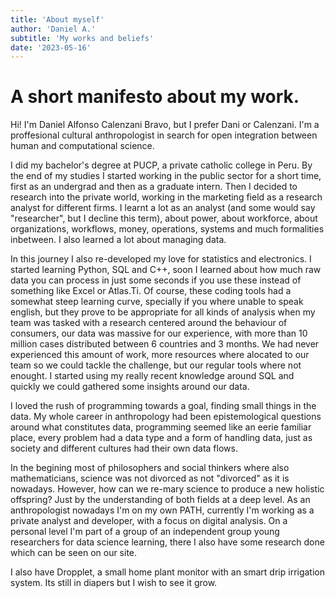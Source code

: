 ```yaml
---
title: 'About myself'
author: 'Daniel A.'
subtitle: 'My works and beliefs'
date: '2023-05-16'
---
```

# A short manifesto about my work.

Hi! I'm Daniel Alfonso Calenzani Bravo, but I prefer Dani or Calenzani. I'm a proffesional cultural anthropologist in search for open integration between human and computational science. 

I did my bachelor's degree at PUCP, a private catholic college in Peru. By the end of my studies I started working in the public sector for a short time, first as an undergrad and then as a graduate intern. Then I decided to research into the private world, working in the marketing field as a research analyst for different firms. I learnt a lot as an analyst (and some would say "researcher", but I decline this term), about power, about workforce, about organizations, workflows, money, operations, systems and much formalities inbetween. I also learned a lot about managing data. 

In this journey I also re-developed my love for statistics and electronics. I started learning Python, SQL and C++, soon I learned about how much raw data you can process in just some seconds if you use these instead of something like Excel or Atlas.Ti. Of course, these coding tools had a somewhat steep learning curve, specially if you where unable to speak english, but they prove to be appropriate for all kinds of analysis when my team was tasked with a research centered around the behaviour of consumers, our data was massive for our experience, with more than 10 million cases distributed between 6 countries and 3 months. We had never experienced this amount of work, more resources where alocated to our team so we could tackle the challenge, but our regular tools where not enought. I started using my really recent knowledge around SQL and quickly we could gathered some insights around our data. 

I loved the rush of programming towards a goal, finding small things in the data. My whole career in anthropology had been epistemological questions around what constitutes data, programming seemed like an eerie familiar place, every problem had a data type and a form of handling data, just as society and different cultures had their own data flows. 

In the begining most of philosophers and social thinkers where also mathematicians, science was not divorced as not "divorced" as it is nowadays. However, how can we re-mary science to produce a new holistic offspring? Just by the understanding of both fields at a deep level. As an anthropologist nowadays I'm on my own PATH, currently I'm working as a private analyst and developer, with a focus on digital analysis. On a personal level I'm part of a group of an independent group young researchers for data science learning, there I also have some research done which can be seen on our site.

I also have Dropplet, a small home plant monitor with an smart drip irrigation system. Its still in diapers but I wish to see it grow.



